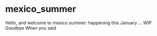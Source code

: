 # mexico_summer

Hello, and welcome to mexico summer:
happening this January ...
WIP
Goodbye
When you said
